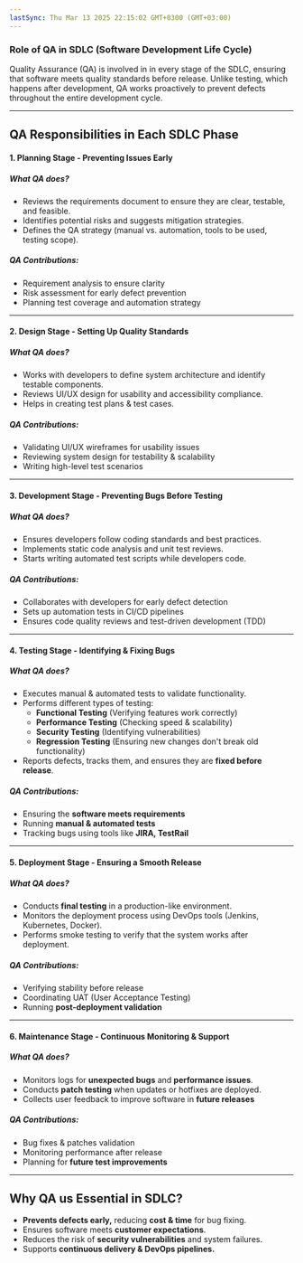 ```yaml
---
lastSync: Thu Mar 13 2025 22:15:02 GMT+0300 (GMT+03:00)
---
```

### Role of QA in SDLC (Software Development Life Cycle)
Quality Assurance (QA) is involved in in every stage of the SDLC, ensuring that software meets quality standards before release. Unlike testing, which happens after development, QA works proactively to prevent defects throughout the entire development cycle.

---
## QA Responsibilities in Each SDLC Phase

#### 1. Planning Stage - Preventing Issues Early
##### What QA does?
- Reviews the requirements document to ensure they are clear, testable, and feasible.
- Identifies potential risks and suggests mitigation strategies.
- Defines the QA strategy (manual vs. automation, tools to be used, testing scope).

##### QA Contributions:
- Requirement analysis to ensure clarity
- Risk assessment for early defect prevention
- Planning test coverage and automation strategy

---
#### 2. Design Stage - Setting Up Quality Standards

##### What QA does?
- Works with developers to define system architecture and identify testable components.
- Reviews UI/UX design for usability and accessibility compliance.
- Helps in creating test plans & test cases.

##### QA Contributions:
- Validating UI/UX wireframes for usability issues
- Reviewing system design for testability & scalability
- Writing high-level test scenarios

---
#### 3. Development Stage - Preventing Bugs Before Testing

##### What QA does?
- Ensures developers follow coding standards and best practices.
- Implements static code analysis and unit test reviews.
- Starts writing automated test scripts while developers code.

##### QA Contributions:
- Collaborates with developers for early defect detection
- Sets up automation tests in CI/CD pipelines 
- Ensures code quality reviews and test-driven development (TDD)

---
#### 4. Testing Stage - Identifying & Fixing Bugs

##### What QA does?
- Executes manual & automated tests to validate functionality.
- Performs different types of testing:
	- **Functional Testing** (Verifying features work correctly)
	- **Performance Testing** (Checking speed & scalability)
	- **Security Testing** (Identifying vulnerabilities)
	- **Regression Testing** (Ensuring new changes don't break old functionality)
- Reports defects, tracks them, and ensures they are **fixed before release**.

##### QA Contributions:
- Ensuring the **software meets requirements**
- Running **manual & automated tests**
- Tracking bugs using tools like **JIRA, TestRail**

---
#### 5. Deployment Stage - Ensuring a Smooth Release

##### What QA does?
- Conducts **final testing** in a production-like environment.
- Monitors the deployment process using DevOps tools (Jenkins, Kubernetes, Docker).
- Performs smoke testing to verify that the system works after deployment.

##### QA Contributions:
- Verifying stability before release
- Coordinating UAT (User Acceptance Testing)
- Running **post-deployment validation**

---
#### 6. Maintenance Stage - Continuous Monitoring & Support

##### What QA does?
- Monitors logs for **unexpected bugs** and **performance issues**.
- Conducts **patch testing** when updates or hotfixes are deployed.
- Collects user feedback to improve software in **future releases**

##### QA Contributions:
- Bug fixes & patches validation
- Monitoring performance after release
- Planning for **future test improvements**


---

## Why QA us Essential in SDLC?
- **Prevents defects early,** reducing **cost & time** for bug fixing.
- Ensures software meets **customer expectations**.
- Reduces the risk of **security vulnerabilities** and system failures.
- Supports **continuous delivery & DevOps pipelines.**
